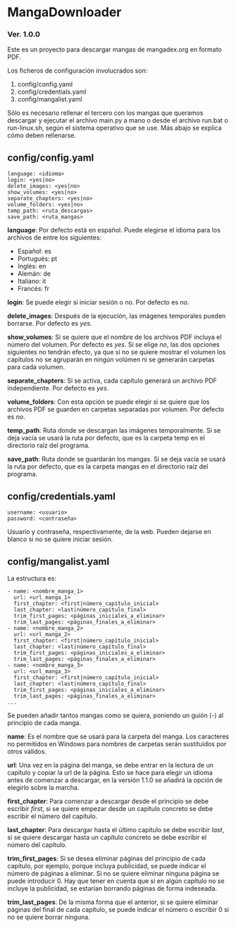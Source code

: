 # MangaDownloader
### Ver. 1.0.0

Este es un proyecto para descargar mangas de mangadex.org en formato PDF.

Los ficheros de configuración involucrados son:
1. config/config.yaml
2. config/credentials.yaml
3. config/mangalist.yaml

Sólo es necesario rellenar el tercero con los mangas que queramos descargar y ejecutar el archivo main.py a mano o desde el archivo run.bat o run-linux.sh, según el sistema operativo que se use. Más abajo se explica cómo deben rellenarse.

## config/config.yaml

```
language: <idioma>
login: <yes|no>
delete_images: <yes|no>
show_volumes: <yes|no>
separate_chapters: <yes|no>
volume_folders: <yes|no>
temp_path: <ruta_descargas>
save_path: <ruta_mangas>
```

**language**: Por defecto está en español.
Puede elegirse el idioma para los archivos de entre los siguientes:
- Español: es
- Portugués: pt
- Inglés: en
- Alemán: de
- Italiano: it
- Francés: fr

**login**: Se puede elegir si iniciar sesión o no. Por defecto es *no*.

**delete_images**: Después de la ejecución, las imágenes temporales pueden borrarse. Por defecto es *yes*.

**show_volumes**: Si se quiere que el nombre de los archivos PDF incluya el número del volumen. Por defecto es *yes*. Si se elige *no*, las dos opciones siguientes no tendrán efecto, ya que si no se quiere mostrar el volumen los capítulos no se agruparán en ningún volúmen ni se generarán carpetas para cada volumen.

**separate_chapters**: Si se activa, cada capítulo generará un archivo PDF independiente. Por defecto es *yes*.

**volume_folders**: Con esta opción se puede elegir si se quiere que los archivos PDF se guarden en carpetas separadas por volumen. Por defecto es *no*.

**temp_path**: Ruta donde se descargan las imágenes temporalmente. Si se deja vacía se usará la ruta por defecto, que es la carpeta temp en el directorio raíz del programa.

**save_path**: Ruta donde se guardarán los mangas. Si se deja vacía se usará la ruta por defecto, que es la carpeta mangas en el directorio raíz del programa.

## config/credentials.yaml

```
username: <usuario>
password: <contraseña>
```

Usuario y contraseña, respectivamente, de la web. Pueden dejarse en blanco si no se quiere iniciar sesión.

## config/mangalist.yaml

La estructura es:

```
- name: <nombre_manga_1>
  url: <url_manga_1>
  first_chapter: <first|número_capítulo_inicial>
  last_chapter: <last|número_capítulo_final>
  trim_first_pages: <páginas_iniciales_a_eliminar>
  trim_last_pages: <páginas_finales_a_eliminar>
- name: <nombre_manga_2>
  url: <url_manga_2>
  first_chapter: <first|número_capítulo_inicial>
  last_chapter: <last|número_capítulo_final>
  trim_first_pages: <páginas_iniciales_a_eliminar>
  trim_last_pages: <páginas_finales_a_eliminar>
- name: <nombre_manga_3>
  url: <url_manga_3>
  first_chapter: <first|número_capítulo_inicial>
  last_chapter: <last|número_capítulo_final>
  trim_first_pages: <páginas_iniciales_a_eliminar>
  trim_last_pages: <páginas_finales_a_eliminar>
...
```

Se pueden añadir tantos mangas como se quiera, poniendo un guión (-) al principio de cada manga.

**name**: Es el nombre que se usará para la carpeta del manga. Los caracteres no permitidos en Windows para nombres de carpetas serán sustituidos por otros válidos.

**url**: Una vez en la página del manga, se debe entrar en la lectura de un capítulo y copiar la url de la página. Esto se hace para elegir un idioma antes de comenzar a descargar, en la versión 1.1.0 se añadirá la opción de elegirlo sobre la marcha.

**first_chapter**: Para comenzar a descargar desde el principio se debe escribir *first*, si se quiere empezar desde un capítulo concreto se debe escribir el número del capítulo.

**last_chapter**: Para descargar hasta el último capítulo se debe escribir *last*, si se quiere descargar hasta un capítulo concreto se debe escribir el número del capítulo.

**trim_first_pages**: Si se desea eliminar páginas del principio de cada capítulo, por ejemplo, porque incluya publicidad, se puede indicar el número de páginas a eliminar. Si no se quiere eliminar ninguna página se puede introducir 0. Hay que tener en cuenta que si en algún capítulo no se incluye la publicidad, se estarían borrando páginas de forma indeseada.

**trim_last_pages**: De la misma forma que el anterior, si se quiere eliminar páginas del final de cada capítulo, se puede indicar el número o escribir 0 si no se quiere borrar ninguna.
